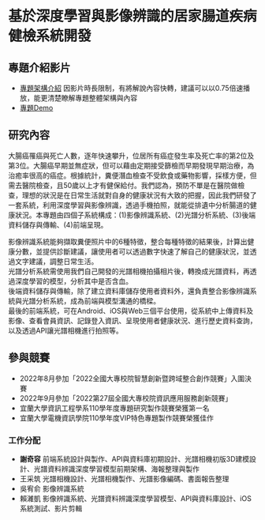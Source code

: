 # 基於深度學習與影像辨識的居家腸道疾病健檢系統開發

## 專題介紹影片
 - [專題架構介紹](https://youtu.be/-Y4jloNef_w)
        因影片時長限制，有將解說內容快轉，建議可以以0.75倍速播放，能更清楚瞭解專題整體架構與內容
 - [專題Demo](https://youtu.be/lKP8vwg00AQ)


## 研究內容
大腸癌罹癌與死亡人數，逐年快速攀升，位居所有癌症發生率及死亡率的第2位及第3位。大腸癌早期並無症狀，但可以藉由定期接受篩檢而早期發現早期治療，為治癒率很高的癌症。根據統計，糞便潛血檢查不受飲食或藥物影響，採樣方便，但需去醫院檢查，且50歲以上才有健保給付。我們認為，預防不單是在醫院做檢查，理想的狀況是在日常生活就對自身的健康狀況有大致的把握，因此我們研發了一套系統，利用深度學習與影像辨識，透過手機拍照，就能從排遺中分析腸道的健康狀況。本專題由四個子系統構成：(1)影像辨識系統、(2)光譜分析系統、(3)後端資料儲存與傳輸、(4)前端呈現。

影像辨識系統能夠擷取糞便照片中的6種特徵，整合每種特徵的結果後，計算出健康分數，並提供診斷建議，讓使用者可以透過數字快速了解自己的健康狀況，並透過文字建議，調整日常生活。\
光譜分析系統需使用我們自己開發的光譜相機拍攝相片後，轉換成光譜資料，再透過深度學習的模型，分析其中是否含血。\
後端資料儲存與傳輸，除了建立資料庫儲存使用者資料外，還負責整合影像辨識系統與光譜分析系統，成為前端與模型溝通的橋樑。\
最後的前端系統，可在Android、iOS與Web三個平台使用，從系統中上傳資料及影像、查看會員資訊、記錄登入資訊、呈現使用者健康狀況、進行歷史資料查詢，以及透過API讓光譜相機進行拍照等。


## 參與競賽
 - 2022年8月參加「2022全國大專校院智慧創新暨跨域整合創作競賽」入圍決賽
 - 2022年9月參加「2022第27屆全國大專校院資訊應用服務創新競賽」
 - 宜蘭大學資訊工程學系110學年度專題研究製作競賽榮獲第一名
 - 宜蘭大學電機資訊學院110學年度VIP特色專題製作競賽榮獲佳作

### 工作分配
 - **謝奇容** 前端系統設計與製作、API與資料庫初期設計、光譜相機初版3D建模設計、光譜資料辨識深度學習模型前期架構、海報整理與製作
 - 王采筑  光譜相機設計、光譜相機製作、光譜影像編碼、書面報告整理
 - 吳宥俞  影像辨識系統
 - 賴濰凱  影像辨識系統、光譜資料辨識深度學習模型、API與資料庫設計、iOS系統測試、影片剪輯

